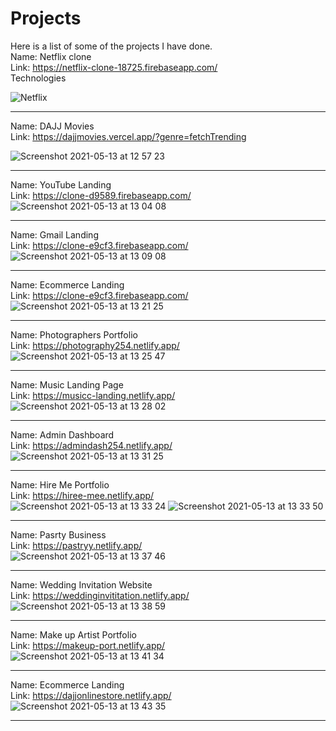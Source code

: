 # Projects

Here is a list of some of the projects I have done. <br>
Name: Netflix clone <br>
Link: https://netflix-clone-18725.firebaseapp.com/ <br>
Technologies 

![Netflix](https://user-images.githubusercontent.com/48582955/118108844-28e85a00-b3e9-11eb-8f4a-ada7d11acbe6.png) 
<hr>

Name: DAJJ Movies <br>
Link: https://dajjmovies.vercel.app/?genre=fetchTrending <br>

![Screenshot 2021-05-13 at 12 57 23](https://user-images.githubusercontent.com/48582955/118110307-ede72600-b3ea-11eb-96df-463d410f40a2.png)

<hr>

Name: YouTube Landing  <br>
Link: https://clone-d9589.firebaseapp.com/ <br>
![Screenshot 2021-05-13 at 13 04 08](https://user-images.githubusercontent.com/48582955/118111088-e2e0c580-b3eb-11eb-9af2-cd491640be47.png)
 
<hr>

Name: Gmail Landing  <br>
Link: https://clone-e9cf3.firebaseapp.com/ <br>
![Screenshot 2021-05-13 at 13 09 08](https://user-images.githubusercontent.com/48582955/118111800-dd37af80-b3ec-11eb-8469-b7822f8872ed.png)

<hr>


Name: Ecommerce Landing  <br>
Link: https://clone-e9cf3.firebaseapp.com/ <br>
![Screenshot 2021-05-13 at 13 21 25](https://user-images.githubusercontent.com/48582955/118112881-42d86b80-b3ee-11eb-9c46-7645a16b5a37.png)

<hr>

Name: Photographers Portfolio  <br>
Link: https://photography254.netlify.app/ <br>
![Screenshot 2021-05-13 at 13 25 47](https://user-images.githubusercontent.com/48582955/118113443-fccfd780-b3ee-11eb-9c10-4e6aaaa246d8.png)

<hr>


Name: Music Landing Page  <br>
Link: https://musicc-landing.netlify.app/ <br>
![Screenshot 2021-05-13 at 13 28 02](https://user-images.githubusercontent.com/48582955/118113691-45879080-b3ef-11eb-9da3-92dad2a86505.png)

<hr>

Name: Admin Dashboard  <br>
Link: https://admindash254.netlify.app/ <br>
![Screenshot 2021-05-13 at 13 31 25](https://user-images.githubusercontent.com/48582955/118113902-8b445900-b3ef-11eb-8553-875302c8cc69.png)

<hr>

Name: Hire Me Portfolio  <br>
Link: https://hiree-mee.netlify.app/ <br>
![Screenshot 2021-05-13 at 13 33 24](https://user-images.githubusercontent.com/48582955/118114427-3f45e400-b3f0-11eb-86c5-8d7dab2d8962.png)
![Screenshot 2021-05-13 at 13 33 50](https://user-images.githubusercontent.com/48582955/118114465-4cfb6980-b3f0-11eb-9b61-30d0f1874378.png)

<hr>

Name: Pasrty Business  <br>
Link: https://pastryy.netlify.app/ <br>
![Screenshot 2021-05-13 at 13 37 46](https://user-images.githubusercontent.com/48582955/118114617-846a1600-b3f0-11eb-9228-23421ec1081c.png)

<hr>

Name: Wedding Invitation Website  <br>
Link: https://weddinginvititation.netlify.app/ <br>
![Screenshot 2021-05-13 at 13 38 59](https://user-images.githubusercontent.com/48582955/118114860-d448dd00-b3f0-11eb-8626-01abb505c267.png)

<hr>

Name: Make up Artist Portfolio  <br>
Link: https://makeup-port.netlify.app/ <br>
![Screenshot 2021-05-13 at 13 41 34](https://user-images.githubusercontent.com/48582955/118115004-04907b80-b3f1-11eb-9199-8be610c83f6e.png)

<hr>

Name: Ecommerce Landing  <br>
Link: https://dajjonlinestore.netlify.app/ <br>
![Screenshot 2021-05-13 at 13 43 35](https://user-images.githubusercontent.com/48582955/118115207-5802c980-b3f1-11eb-8a1e-afe3c1f7a50f.png)

<hr>


